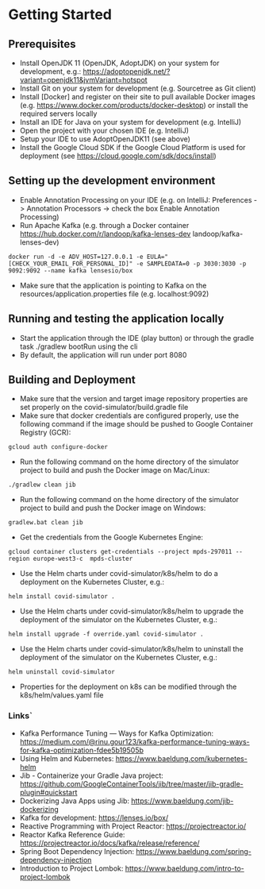 # Getting Started

## Prerequisites
* Install OpenJDK 11 (OpenJDK, AdoptJDK) on your system for development, e.g.: https://adoptopenjdk.net/?variant=openjdk11&jvmVariant=hotspot
* Install Git on your system for development (e.g. Sourcetree as Git client)
* Install [Docker] and register on their site to pull available Docker images (e.g. https://www.docker.com/products/docker-desktop) or install the required servers locally
* Install an IDE for Java on your system for development (e.g. IntelliJ)
* Open the project with your chosen IDE (e.g. IntelliJ)
* Setup your IDE to use AdoptOpenJDK11 (see above)
* Install the Google Cloud SDK if the Google Cloud Platform is used for deployment (see https://cloud.google.com/sdk/docs/install)

## Setting up the development environment
* Enable Annotation Processing on your IDE (e.g. on IntelliJ: Preferences -> Annotation Processors -> check the box Enable Annotation Processing)
* Run Apache Kafka (e.g. through a Docker container https://hub.docker.com/r/landoop/kafka-lenses-dev landoop/kafka-lenses-dev)
```
docker run -d -e ADV_HOST=127.0.0.1 -e EULA="[CHECK_YOUR_EMAIL_FOR_PERSONAL_ID]" -e SAMPLEDATA=0 -p 3030:3030 -p 9092:9092 --name kafka lensesio/box
```
* Make sure that the application is pointing to Kafka on the resources/application.properties file (e.g. localhost:9092)

## Running and testing the application locally
* Start the application through the IDE (play button) or through the gradle task ./gradlew bootRun using the cli
* By default, the application will run under port 8080

## Building and Deployment
* Make sure that the version and target image repository properties are set properly on the covid-simulator/build.gradle file
* Make sure that docker credentials are configured properly, use the following command if the image should be pushed to Google Container Registry (GCR):
```
gcloud auth configure-docker
```
* Run the following command on the home directory of the simulator project to build and push the Docker image on Mac/Linux:
```
./gradlew clean jib
```
* Run the following command on the home directory of the simulator project to build and push the Docker image on Windows:
```
gradlew.bat clean jib
```
* Get the credentials from the Google Kubernetes Engine:
```
gcloud container clusters get-credentials --project mpds-297011 --region europe-west3-c  mpds-cluster
```
* Use the Helm charts under covid-simulator/k8s/helm to do a deployment on the Kubernetes Cluster, e.g.:
```
helm install covid-simulator .
```
* Use the Helm charts under covid-simulator/k8s/helm to upgrade the deployment of the simulator on the Kubernetes Cluster, e.g.:
```
helm install upgrade -f override.yaml covid-simulator .
```
* Use the Helm charts under covid-simulator/k8s/helm to uninstall the deployment of the simulator on the Kubernetes Cluster, e.g.:
```
helm uninstall covid-simulator
```
* Properties for the deployment on k8s can be modified through the k8s/helm/values.yaml file

### Links`
* Kafka Performance Tuning — Ways for Kafka Optimization: https://medium.com/@rinu.gour123/kafka-performance-tuning-ways-for-kafka-optimization-fdee5b19505b
* Using Helm and Kubernetes: https://www.baeldung.com/kubernetes-helm
* Jib - Containerize your Gradle Java project: https://github.com/GoogleContainerTools/jib/tree/master/jib-gradle-plugin#quickstart
* Dockerizing Java Apps using Jib: https://www.baeldung.com/jib-dockerizing
* Kafka for development: https://lenses.io/box/
* Reactive Programming with Project Reactor: https://projectreactor.io/
* Reactor Kafka Reference Guide: https://projectreactor.io/docs/kafka/release/reference/
* Spring Boot Dependency Injection: https://www.baeldung.com/spring-dependency-injection
* Introduction to Project Lombok: https://www.baeldung.com/intro-to-project-lombok

